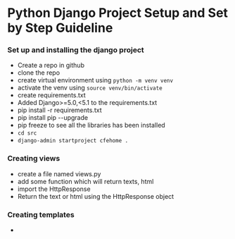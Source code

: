 # Python Django Project Setup and Set by Step Guideline

### Set up and installing the django project

- Create a repo in github
- clone the repo
- create virtual environment using `python -m venv venv`
- activate the venv using `source venv/bin/activate`
- create requirements.txt
- Added Django>=5.0,<5.1 to the requirements.txt
- pip install -r requirements.txt
- pip install pip --upgrade
- pip freeze to see all the libraries has been installed
- `cd src`
- `django-admin startproject cfehome .`

### Creating views

- create a file named views.py
- add some function which will return texts, html
- import the HttpResponse
- Return the text or html using the HttpResponse object

### Creating templates

-
